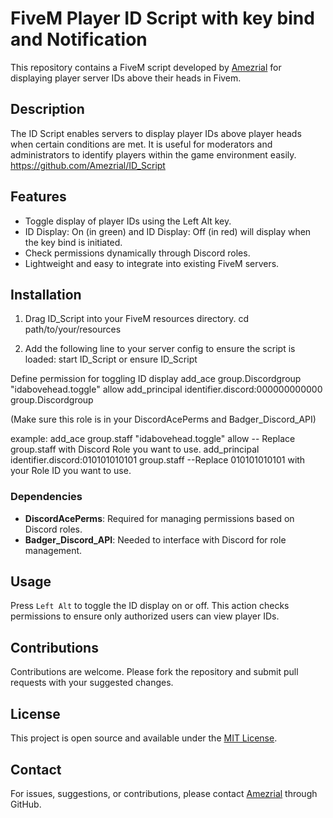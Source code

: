 # FiveM Player ID Script with key bind and Notification

This repository contains a FiveM script developed by [Amezrial](https://github.com/Amezrial) for displaying player server IDs above their heads in Fivem.

## Description

The ID Script enables servers to display player IDs above player heads when certain conditions are met. It is useful for moderators and administrators to identify players within the game environment easily.
https://github.com/Amezrial/ID_Script

## Features

- Toggle display of player IDs using the Left Alt key.
- ID Display: On (in green) and ID Display: Off (in red) will display when the key bind is initiated. 
- Check permissions dynamically through Discord roles.
- Lightweight and easy to integrate into existing FiveM servers.

## Installation

1. Drag ID_Script into your FiveM resources directory.
cd path/to/your/resources

2. Add the following line to your server config to ensure the script is loaded:
start ID_Script 
or 
ensure ID_Script

Define permission for toggling ID display
add_ace group.Discordgroup "idabovehead.toggle" allow
add_principal identifier.discord:000000000000 group.Discordgroup

(Make sure this role is in your DiscordAcePerms and Badger_Discord_API)

example:
add_ace group.staff "idabovehead.toggle" allow                             -- Replace group.staff with Discord Role you want to use.
add_principal identifier.discord:010101010101 group.staff                  --Replace 010101010101 with your Role ID you want to use. 




### Dependencies

- **DiscordAcePerms**: Required for managing permissions based on Discord roles.
- **Badger_Discord_API**: Needed to interface with Discord for role management.

## Usage

Press `Left Alt` to toggle the ID display on or off. This action checks permissions to ensure only authorized users can view player IDs.

## Contributions

Contributions are welcome. Please fork the repository and submit pull requests with your suggested changes.

## License

This project is open source and available under the [MIT License](LICENSE).

## Contact

For issues, suggestions, or contributions, please contact [Amezrial](https://github.com/Amezrial) through GitHub.


